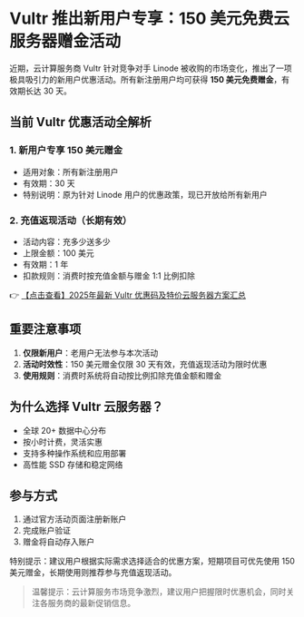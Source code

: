 # Vultr 推出新用户专享：150 美元免费云服务器赠金活动

近期，云计算服务商 Vultr 针对竞争对手 Linode 被收购的市场变化，推出了一项极具吸引力的新用户优惠活动。所有新注册用户均可获得 **150 美元免费赠金**，有效期长达 30 天。

## 当前 Vultr 优惠活动全解析

### 1. 新用户专享 150 美元赠金
- 适用对象：所有新注册用户
- 有效期：30 天
- 特别说明：原为针对 Linode 用户的优惠政策，现已开放给所有新用户

### 2. 充值返现活动（长期有效）
- 活动内容：充多少送多少
- 上限金额：100 美元
- 有效期：1 年
- 扣款规则：消费时按充值金额与赠金 1:1 比例扣除

👉 [【点击查看】2025年最新 Vultr 优惠码及特价云服务器方案汇总](https://bit.ly/VuLtr)

## 重要注意事项
1. **仅限新用户**：老用户无法参与本次活动
2. **活动时效性**：150 美元赠金仅限 30 天有效，充值返现活动为限时优惠
3. **使用规则**：消费时系统将自动按比例扣除充值金额和赠金

## 为什么选择 Vultr 云服务器？
- 全球 20+ 数据中心分布
- 按小时计费，灵活实惠
- 支持多种操作系统和应用部署
- 高性能 SSD 存储和稳定网络

## 参与方式
1. 通过官方活动页面注册新账户
2. 完成账户验证
3. 赠金将自动存入账户

特别提示：建议用户根据实际需求选择适合的优惠方案，短期项目可优先使用 150 美元赠金，长期使用则推荐参与充值返现活动。

> 温馨提示：云计算服务市场竞争激烈，建议用户把握限时优惠机会，同时关注各服务商的最新促销信息。